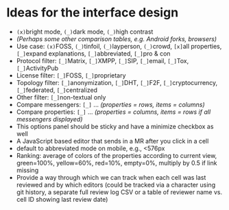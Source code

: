 # Ideas for the interface design

* `(x)`bright mode, `(_)`dark mode, `(_)`high contrast
* <em>(Perhaps some other comparison tables, e.g. Android forks, browsers)</em>
* Use case: `(x)`FOSS, `(_)`tinfoil, `(_)`layperson, `(_)`crowd, `[x]`all properties, `[_]`expand explanations, `[_]`abbreviated, `[_]`pro & con
* Protocol filter: `[_]`Matrix, `[_]`XMPP, `[_]`SIP, `[_]`email, `[_]`Tox, `[_]`ActivityPub
* License filter: `[_]`FOSS, `[_]`proprietary
* Topology filter: `[_]`anonymization, `[_]`DHT, `[_]`F2F, `[_]`cryptocurrency, `[_]`federated, `[_]`centralized
* Other filter: `[_]`non-textual only
* Compare messengers: `[_]` ... <em>(properties = rows, items = columns)</em>
* Compare properties: `[_]` ... <em>(properties = columns, items = rows if all messengers displayed)</em>
* This options panel should be sticky and have a minimize checkbox as well
* A JavaScript based editor that sends in a MR after you click in a cell
* default to abbreviated mode on mobile, e.g., &lt;576px
* Ranking: average of colors of the properties according to current view, green=100%, yellow=60%, red=10%, empty=0%, multiply by 0.5 if link missing
* Provide a way through which we can track when each cell was last reviewed and by which editors (could be tracked via a character using git history, a separate full review log CSV or a table of reviewer name vs. cell ID showing last review date)
